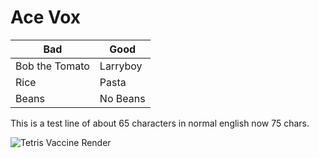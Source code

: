 # Ace Vox

| Bad | Good |
| --- | ---  |
| Bob the Tomato | Larryboy |
| Rice | Pasta |
| Beans | No Beans |

This is a test line of about 65 characters in normal english now 75 chars.

![Tetris Vaccine Render](/TetrisVaccineFinished.png)